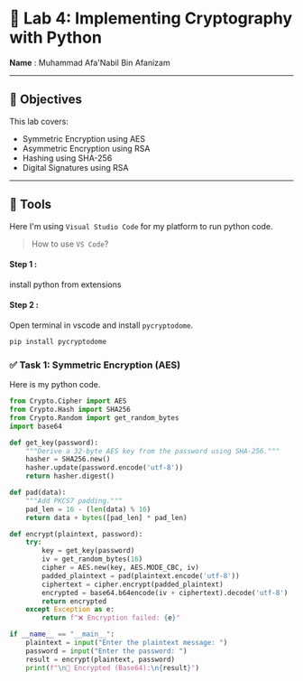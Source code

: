 # 🔐 Lab 4: Implementing Cryptography with Python

**Name** : Muhammad Afa'Nabil Bin Afanizam     

---

## 🧠 Objectives

This lab covers:

- Symmetric Encryption using AES
- Asymmetric Encryption using RSA
- Hashing using SHA-256
- Digital Signatures using RSA

---

## 🔨 Tools
Here I'm using `Visual Studio Code` for my platform to run python code.

> How to use `VS Code`?

#### Step 1 :
install python from extensions

#### Step 2 :
Open terminal in vscode and install `pycryptodome`.

```bash
pip install pycryptodome
```
### ✅ Task 1: Symmetric Encryption (AES)

Here is my python code.

```py
from Crypto.Cipher import AES
from Crypto.Hash import SHA256
from Crypto.Random import get_random_bytes
import base64

def get_key(password):
    """Derive a 32-byte AES key from the password using SHA-256."""
    hasher = SHA256.new()
    hasher.update(password.encode('utf-8'))
    return hasher.digest()

def pad(data):
    """Add PKCS7 padding."""
    pad_len = 16 - (len(data) % 16)
    return data + bytes([pad_len] * pad_len)

def encrypt(plaintext, password):
    try:
        key = get_key(password)
        iv = get_random_bytes(16)
        cipher = AES.new(key, AES.MODE_CBC, iv)
        padded_plaintext = pad(plaintext.encode('utf-8'))
        ciphertext = cipher.encrypt(padded_plaintext)
        encrypted = base64.b64encode(iv + ciphertext).decode('utf-8')
        return encrypted
    except Exception as e:
        return f"❌ Encryption failed: {e}"

if __name__ == "__main__":
    plaintext = input("Enter the plaintext message: ")
    password = input("Enter the password: ")
    result = encrypt(plaintext, password)
    print(f"\n🔐 Encrypted (Base64):\n{result}")
```







